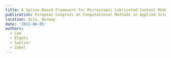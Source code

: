 ```yaml
---
title: A Spline-Based Framework for Microscopic Lubricated Contact Modelling in Orthogonal Cutting
publication: European Congress on Computational Methods in Applied Science and Engineering
location: Oslo, Norway
date: '2022-06-05'
authors:
  - Lee
  - Elgeti
  - Saelzer
  - Zabel
---
```

